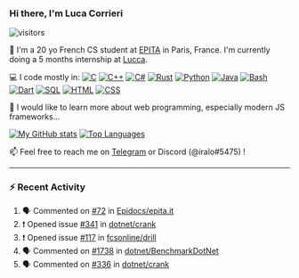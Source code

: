 ### Hi there, I'm Luca Corrieri

![visitors](https://visitor-badge.glitch.me/badge?page_id=corrieriluca.corrieriluca)

👋 I'm a 20 yo French CS student at [EPITA](https://www.epita.fr/) in Paris, France.
I'm currently doing a 5 months internship at [Lucca](https://www.lucca-hr.com/).

💻 I code mostly in:
[![C](https://img.shields.io/badge/C-2570ae.svg?style=flat-square&logo=c&logoColor=white)](#)
[![C++](https://img.shields.io/badge/C%2b%2b-659bd3.svg?style=flat-square&logo=c%2B%2B&logoColor=white)](#)
[![C#](https://img.shields.io/badge/C%23-1e9e25.svg?style=flat-square&logo=c%20sharp&logoColor=white)](#)
[![Rust](https://img.shields.io/badge/Rust-c14566?style=flat-square&logo=rust&logoColor=white)](#)
[![Python](https://img.shields.io/badge/Python-3b78a7.svg?style=flat-square&logo=python&logoColor=white)](#)
[![Java](https://img.shields.io/badge/Java-ea2e2d.svg?style=flat-square&logo=java&logoColor=white)](#)
[![Bash](https://img.shields.io/badge/Bash-4ab056?style=flat-square&logo=gnu%20bash&logoColor=white)](#)
[![Dart](https://img.shields.io/badge/Dart-0175c2?style=flat-square&logo=dart&logoColor=white)](#)
[![SQL](https://img.shields.io/badge/SQL-eeeeee.svg?style=flat-square&logo=mysql&logoColor=black)](#)
[![HTML](https://img.shields.io/badge/HTML-f16625?style=flat-square&logo=html5&logoColor=white)](#)
[![CSS](https://img.shields.io/badge/CSS-264ee4?style=flat-square&logo=css3&logoColor=white)](#)

🤔 I would like to learn more about web programming, especially modern JS frameworks...

[![My GitHub stats](https://github-readme-stats.vercel.app/api?username=corrieriluca&count_private=true&include_all_commits=true&show_icons=true&theme=monokai)](#)
[![Top Languages](https://github-readme-stats.vercel.app/api/top-langs/?username=corrieriluca&layout=compact&theme=monokai)](#)

📫 Feel free to reach me on [Telegram](https://t.me/luccorri) or Discord (@iralo#5475) !

---

### :zap: Recent Activity

<!--START_SECTION:activity-->
1. 🗣 Commented on [#72](https://github.com/Epidocs/epita.it/issues/72) in [Epidocs/epita.it](https://github.com/Epidocs/epita.it)
2. ❗️ Opened issue [#341](https://github.com/dotnet/crank/issues/341) in [dotnet/crank](https://github.com/dotnet/crank)
3. ❗️ Opened issue [#117](https://github.com/fcsonline/drill/issues/117) in [fcsonline/drill](https://github.com/fcsonline/drill)
4. 🗣 Commented on [#1738](https://github.com/dotnet/BenchmarkDotNet/issues/1738) in [dotnet/BenchmarkDotNet](https://github.com/dotnet/BenchmarkDotNet)
5. 🗣 Commented on [#336](https://github.com/dotnet/crank/issues/336) in [dotnet/crank](https://github.com/dotnet/crank)
<!--END_SECTION:activity-->
